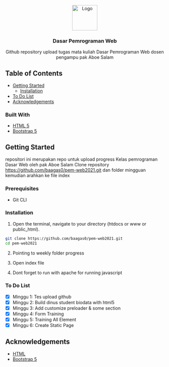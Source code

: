 <p align="center">
  <a href="https://github.com/hiskiapp/course">
    <img src="https://indiepartnership.com/wp-content/uploads/2020/09/icon.png" alt="Logo" width="80" height="80">
  </a>

  <h3 align="center">Dasar Pemrograman Web</h3>

  <p align="center">
    Github repository upload tugas mata kuliah Dasar Pemrograman Web dosen pengampu pak Aboe Salam
  </p>
</p>



<!-- TABLE OF CONTENTS -->
## Table of Contents

* [Getting Started](#getting-started)
  * [Installation](#installation)
* [To Do List](#to-do-list)
* [Acknowledgements](#acknowledgements)

### Built With
* [HTML 5](https://www.w3schools.com/html/)
* [Bootstrap 5](https://getbootstrap.com/docs/5.0/getting-started/introduction/)



<!-- GETTING STARTED -->
## Getting Started

repositori ini merupakan repo untuk upload progress Kelas pemrograman Dasar Web oleh pak Aboe Salam
Clone repository https://github.com/baagas0/pem-web2021.git dan folder mingguan kemudian arahkan ke file index

### Prerequisites
-   Git CLI

### Installation

1. Open the terminal, navigate to your directory (htdocs or www or public_html).
```bash
git clone https://github.com/baagas0/pem-web2021.git
cd pem-web2021
```

2. Pointing to weekly folder progress

3. Open index file

3. Dont forget to run with apache for running javascript

### To Do List

- [x] Minggu 1: Tes upload github
- [x] Minggu 2: Build dinus student biodata with html5
- [x] Minggu 3: Add customize preloader & some section
- [x] Minggu 4: Form Training
- [x] Minggu 5: Training All Element
- [x] Minggu 6: Create Static Page

<!-- ACKNOWLEDGEMENTS -->
## Acknowledgements
* [HTML](https://www.w3schools.com/html/)
* [Bootstrap 5](https://getbootstrap.com/docs/5.0/getting-started/introduction/)
